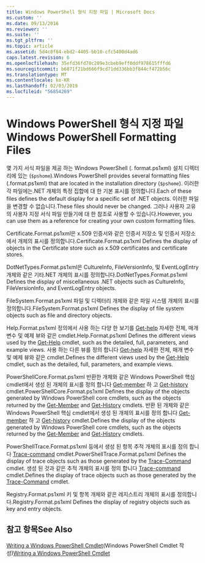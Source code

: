 ```yaml
---
title: Windows PowerShell 형식 지정 파일 | Microsoft Docs
ms.custom: ''
ms.date: 09/13/2016
ms.reviewer: ''
ms.suite: ''
ms.tgt_pltfrm: ''
ms.topic: article
ms.assetid: 5d4c8f84-ebd2-4405-bb10-cfc5400d4ad6
caps.latest.revision: 6
ms.openlocfilehash: 35efd36fd70c209e3cbeb9eff0ddf978615fffd6
ms.sourcegitcommit: b6871f21bd666f9cd71dd336bb3f844cf472b56c
ms.translationtype: MT
ms.contentlocale: ko-KR
ms.lasthandoff: 02/03/2019
ms.locfileid: "56854269"
---
```

# <a name="windows-powershell-formatting-files"></a><span data-ttu-id="e2ead-102">Windows PowerShell 형식 지정 파일</span><span class="sxs-lookup"><span data-stu-id="e2ead-102">Windows PowerShell Formatting Files</span></span>

<span data-ttu-id="e2ead-103">몇 가지 서식 파일을 제공 하는 Windows PowerShell (. format.ps1xml) 설치 디렉터리에 있는 (`$pshome`).</span><span class="sxs-lookup"><span data-stu-id="e2ead-103">Windows PowerShell provides several formatting files (.format.ps1xml) that are located in the installation directory (`$pshome`).</span></span> <span data-ttu-id="e2ead-104">이러한 각 파일에는.NET 개체의 특정 집합에 대 한 기본 표시를 정의합니다.</span><span class="sxs-lookup"><span data-stu-id="e2ead-104">Each of these files defines the default display for a specific set of .NET objects.</span></span> <span data-ttu-id="e2ead-105">이러한 파일을 변경할 수 없습니다.</span><span class="sxs-lookup"><span data-stu-id="e2ead-105">These files should never be changed.</span></span> <span data-ttu-id="e2ead-106">그러나 사용자 고유의 사용자 지정 서식 파일 만들기에 대 한 참조로 사용할 수 있습니다.</span><span class="sxs-lookup"><span data-stu-id="e2ead-106">However, you can use them as a reference for creating your own custom formatting files.</span></span>

<span data-ttu-id="e2ead-107">Certificate.Format.ps1xml은 x.509 인증서와 같은 인증서 저장소 및 인증서 저장소에서 개체의 표시를 정의합니다.</span><span class="sxs-lookup"><span data-stu-id="e2ead-107">Certificate.Format.ps1xml Defines the display of objects in the Certificate store such as x.509 certificates and certificate stores.</span></span>

<span data-ttu-id="e2ead-108">DotNetTypes.Format.ps1xml은 CultureInfo, FileVersionInfo, 및 EventLogEntry 개체와 같은 기타.NET 개체의 표시를 정의합니다.</span><span class="sxs-lookup"><span data-stu-id="e2ead-108">DotNetTypes.Format.ps1xml Defines the display of miscellaneous .NET objects such as CultureInfo, FileVersionInfo, and EventLogEntry objects.</span></span>

<span data-ttu-id="e2ead-109">FileSystem.Format.ps1xml 파일 및 디렉터리 개체와 같은 파일 시스템 개체의 표시를 정의합니다.</span><span class="sxs-lookup"><span data-stu-id="e2ead-109">FileSystem.Format.ps1xml Defines the display of file system objects such as file and directory objects.</span></span>

<span data-ttu-id="e2ead-110">Help.Format.ps1xml 정의에서 사용 하는 다양 한 보기를 [Get-help](/powershell/module/Microsoft.PowerShell.Core/Get-Help) 자세한 전체, 매개 변수 및 예제 뷰와 같은 cmdlet.</span><span class="sxs-lookup"><span data-stu-id="e2ead-110">Help.Format.ps1xml Defines the different views used by the [Get-Help](/powershell/module/Microsoft.PowerShell.Core/Get-Help) cmdlet, such as the detailed, full, parameters, and example views.</span></span>
<span data-ttu-id="e2ead-111">사용 하는 다른 뷰를 정의 합니다 [Get-help](/powershell/module/Microsoft.PowerShell.Core/Get-Help) 자세한 전체, 매개 변수 및 예제 뷰와 같은 cmdlet.</span><span class="sxs-lookup"><span data-stu-id="e2ead-111">Defines the different views used by the [Get-Help](/powershell/module/Microsoft.PowerShell.Core/Get-Help) cmdlet, such as the detailed, full, parameters, and example views.</span></span>

<span data-ttu-id="e2ead-112">PowerShellCore.Format.ps1xml 반환한 개체와 같은 Windows PowerShell 핵심 cmdlet에서 생성 된 개체의 표시를 정의 합니다 [Get-member](/powershell/module/Microsoft.PowerShell.Utility/Get-Member) 하 고 [Get-history](/powershell/module/Microsoft.PowerShell.Core/Get-History) cmdlet.</span><span class="sxs-lookup"><span data-stu-id="e2ead-112">PowerShellCore.Format.ps1xml Defines the display of the objects generated by Windows PowerShell core cmdlets, such as the objects returned by the [Get-Member](/powershell/module/Microsoft.PowerShell.Utility/Get-Member) and [Get-History](/powershell/module/Microsoft.PowerShell.Core/Get-History) cmdlets.</span></span>
<span data-ttu-id="e2ead-113">반환 된 개체와 같은 Windows PowerShell 핵심 cmdlet에서 생성 된 개체의 표시를 정의 합니다 [Get-member](/powershell/module/Microsoft.PowerShell.Utility/Get-Member) 하 고 [Get-history](/powershell/module/Microsoft.PowerShell.Core/Get-History) cmdlet.</span><span class="sxs-lookup"><span data-stu-id="e2ead-113">Defines the display of the objects generated by Windows PowerShell core cmdlets, such as the objects returned by the [Get-Member](/powershell/module/Microsoft.PowerShell.Utility/Get-Member) and [Get-History](/powershell/module/Microsoft.PowerShell.Core/Get-History) cmdlets.</span></span>

<span data-ttu-id="e2ead-114">PowerShellTrace.Format.ps1xml 등에서 생성 된 항목 추적 개체의 표시를 정의 합니다 [Trace-command](/powershell/module/Microsoft.PowerShell.Utility/Trace-Command) cmdlet.</span><span class="sxs-lookup"><span data-stu-id="e2ead-114">PowerShellTrace.Format.ps1xml Defines the display of trace objects such as those generated by the [Trace-Command](/powershell/module/Microsoft.PowerShell.Utility/Trace-Command) cmdlet.</span></span>
<span data-ttu-id="e2ead-115">생성 된 것과 같은 추적 개체의 표시를 정의 합니다 [Trace-command](/powershell/module/Microsoft.PowerShell.Utility/Trace-Command) cmdlet.</span><span class="sxs-lookup"><span data-stu-id="e2ead-115">Defines the display of trace objects such as those generated by the [Trace-Command](/powershell/module/Microsoft.PowerShell.Utility/Trace-Command) cmdlet.</span></span>

<span data-ttu-id="e2ead-116">Registry.Format.ps1xml 키 및 항목 개체와 같은 레지스트리 개체의 표시를 정의합니다.</span><span class="sxs-lookup"><span data-stu-id="e2ead-116">Registry.Format.ps1xml Defines the display of registry objects such as key and entry objects.</span></span>

## <a name="see-also"></a><span data-ttu-id="e2ead-117">참고 항목</span><span class="sxs-lookup"><span data-stu-id="e2ead-117">See Also</span></span>

<span data-ttu-id="e2ead-118">[Writing a Windows PowerShell Cmdlet](../cmdlet/writing-a-windows-powershell-cmdlet.md)(Windows PowerShell Cmdlet 작성)</span><span class="sxs-lookup"><span data-stu-id="e2ead-118">[Writing a Windows PowerShell Cmdlet](../cmdlet/writing-a-windows-powershell-cmdlet.md)</span></span>
